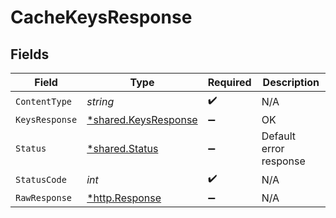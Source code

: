 # CacheKeysResponse


## Fields

| Field                                                       | Type                                                        | Required                                                    | Description                                                 |
| ----------------------------------------------------------- | ----------------------------------------------------------- | ----------------------------------------------------------- | ----------------------------------------------------------- |
| `ContentType`                                               | *string*                                                    | :heavy_check_mark:                                          | N/A                                                         |
| `KeysResponse`                                              | [*shared.KeysResponse](../../models/shared/keysresponse.md) | :heavy_minus_sign:                                          | OK                                                          |
| `Status`                                                    | [*shared.Status](../../models/shared/status.md)             | :heavy_minus_sign:                                          | Default error response                                      |
| `StatusCode`                                                | *int*                                                       | :heavy_check_mark:                                          | N/A                                                         |
| `RawResponse`                                               | [*http.Response](https://pkg.go.dev/net/http#Response)      | :heavy_minus_sign:                                          | N/A                                                         |